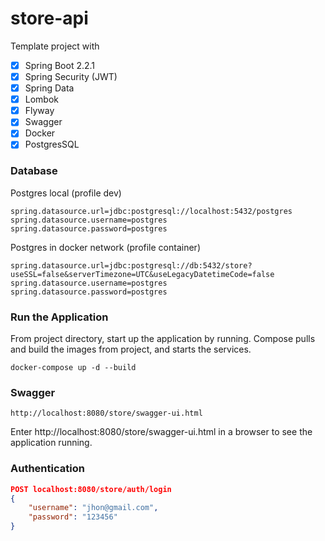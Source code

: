 # store-api

Template project with

- [x] Spring Boot 2.2.1
- [x] Spring Security (JWT)
- [x] Spring Data
- [x] Lombok
- [x] Flyway
- [x] Swagger
- [x] Docker
- [x] PostgresSQL

### Database

Postgres local (profile dev)
```console
spring.datasource.url=jdbc:postgresql://localhost:5432/postgres
spring.datasource.username=postgres
spring.datasource.password=postgres
```

Postgres in docker network (profile container)
```console
spring.datasource.url=jdbc:postgresql://db:5432/store?useSSL=false&serverTimezone=UTC&useLegacyDatetimeCode=false
spring.datasource.username=postgres
spring.datasource.password=postgres
```
### Run the Application

From project directory, start up the application by running.
Compose pulls and build the images from project, and starts the services.

```console
docker-compose up -d --build
```

### Swagger

```
http://localhost:8080/store/swagger-ui.html
```
Enter http://localhost:8080/store/swagger-ui.html in a browser to see the application running.

### Authentication

```json
POST localhost:8080/store/auth/login
{
    "username": "jhon@gmail.com",
    "password": "123456"
}
```
